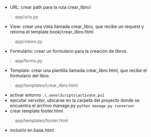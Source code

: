 * URL: crear path para la ruta crear_libro/

> app/urls.py

* View: crear una vista llamada crear_libro, que recibe un request y retorna el template book/crear_libro.html

> app/views.py

* Formulário: crear un formulario para la creación de libros.

> app/forms.py

* Template: crear una plantilla llamada crear_libro.html, que recibe el formulario del libro.

> app/templates/crear_libro.html

* activar entorno
  `.\.venv\Scripts\activate.ps1`
* ejecutar servidor, ubicarse en la carpeta del proyecto donde se encuentra el archivo manage.py 
  `python manage.py runserver`
* crear template footer.html

> app/templates/footer.html

* incluirlo en base.html
